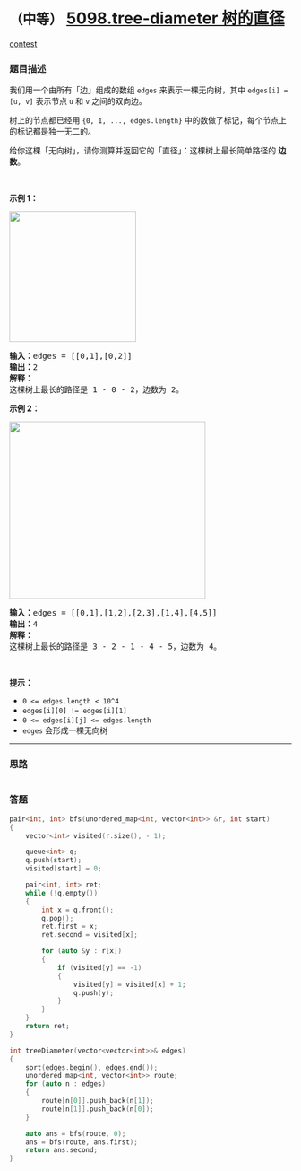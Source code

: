 # `（中等）` [5098.tree-diameter 树的直径](https://leetcode-cn.com/problems/tree-diameter/)

[contest](https://leetcode-cn.com/contest/biweekly-contest-12/problems/tree-diameter/)

### 题目描述
<p>我们用一个由所有「边」组成的数组 <code>edges</code>&nbsp;来表示一棵无向树，其中&nbsp;<code>edges[i] = [u, v]</code>&nbsp;表示节点&nbsp;<code>u</code> 和 <code>v</code>&nbsp;之间的双向边。</p>

<p>树上的节点都已经用&nbsp;<code>{0, 1, ..., edges.length}</code>&nbsp;中的数做了标记，每个节点上的标记都是独一无二的。</p>

<p>给你这棵「无向树」，请你测算并返回它的「直径」：这棵树上最长简单路径的 <strong>边数</strong>。</p>

<p>&nbsp;</p>

<p><strong>示例 1：</strong></p>

<p><img alt="" src="https://assets.leetcode-cn.com/aliyun-lc-upload/uploads/2019/10/31/1397_example_1.png" style="height: 233px; width: 226px;"></p>

<pre><strong>输入：</strong>edges = [[0,1],[0,2]]
<strong>输出：</strong>2
<strong>解释：</strong>
这棵树上最长的路径是 1 - 0 - 2，边数为 2。
</pre>

<p><strong>示例 2：</strong></p>

<p><img alt="" src="https://assets.leetcode-cn.com/aliyun-lc-upload/uploads/2019/10/31/1397_example_2.png" style="height: 316px; width: 350px;"></p>

<pre><strong>输入：</strong>edges = [[0,1],[1,2],[2,3],[1,4],[4,5]]
<strong>输出：</strong>4
<strong>解释： </strong>
这棵树上最长的路径是 3 - 2 - 1 - 4 - 5，边数为 4。
</pre>

<p>&nbsp;</p>

<p><strong>提示：</strong></p>

<ul>
	<li><code>0 &lt;= edges.length &lt;&nbsp;10^4</code></li>
	<li><code>edges[i][0] != edges[i][1]</code></li>
	<li><code>0 &lt;= edges[i][j] &lt;= edges.length</code></li>
	<li><code>edges</code>&nbsp;会形成一棵无向树</li>
</ul>

            

---
### 思路
```
```



### 答题
``` C++
pair<int, int> bfs(unordered_map<int, vector<int>> &r, int start)
{
	vector<int> visited(r.size(), - 1);

	queue<int> q;
	q.push(start);
	visited[start] = 0;

	pair<int, int> ret;
	while (!q.empty())
	{
		int x = q.front();
		q.pop();
		ret.first = x;
		ret.second = visited[x];

		for (auto &y : r[x])
		{
			if (visited[y] == -1)
			{
				visited[y] = visited[x] + 1;
				q.push(y);
			}
		}
	}
	return ret;
}

int treeDiameter(vector<vector<int>>& edges)
{
	sort(edges.begin(), edges.end());
	unordered_map<int, vector<int>> route;
	for (auto n : edges)
	{
		route[n[0]].push_back(n[1]);
		route[n[1]].push_back(n[0]);
	}

	auto ans = bfs(route, 0);
	ans = bfs(route, ans.first);
	return ans.second;
}

```





